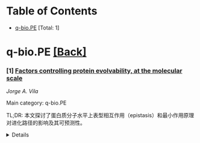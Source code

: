 <div id=toc></div>

# Table of Contents

- [q-bio.PE](#q-bio.PE) [Total: 1]


<div id='q-bio.PE'></div>

# q-bio.PE [[Back]](#toc)

### [1] [Factors controlling protein evolvability, at the molecular scale](https://arxiv.org/abs/2507.23481)
*Jorge A. Vila*

Main category: q-bio.PE

TL;DR: 本文探讨了蛋白质分子水平上表型相互作用（epistasis）和最小作用原理对进化路径的影响及其可预测性。


<details>
  <summary>Details</summary>
Motivation: 旨在阐明表型相互作用在蛋白质进化中的作用，并探索最小作用原理如何帮助识别最具进化效率的路径。

Method: 通过分析表型相互作用和最小作用原理对进化路径的约束，研究蛋白质进化的分子机制。

Result: 初步发现蛋白质进化在分子水平上可能比以往认为的更可预测，表型相互作用和最小作用原理共同限制了进化路径。

Conclusion: 本研究深化了对蛋白质进化分子机制的理解，并为回答达尔文选择如何看待潜在进化路径的问题提供了基础。

Abstract: This piece serves two purposes. Firstly, it aims at elucidating the role of
epistasis in shaping, at a molecular level, the evolutionary paths of proteins,
as well as the extent to which these epistatic effects are the outcome of an
as-yet-unidentified epistatic force. Second, it seeks to ascertain the extent
to which the principle of least action will enable us to identify which of all
potential trajectories has the highest evolutionary efficiency, as well as how
variations in factors such as protein robustness and folding rates, resulting
from the unavoidability of destabilizing mutations, might influence this
critical evolutionary process. The initial findings suggest that protein
evolution, at a molecular level, may be more predictable than previously
thought, as epistasis and the principle of least action collectively impose
constraints on evolutionary paths and trajectories, and consequently, on
protein evolvability. Thus, this work should advance our understanding of the
main molecular mechanisms that underlie the evolution of mutation-driven
proteins and also provide grounds to answer a fundamental evolutionary
question: how does Darwinian selection regard all potential trajectories
available?

</details>
